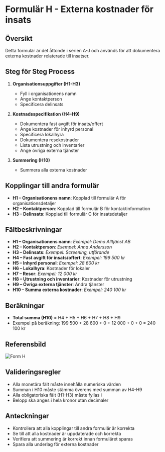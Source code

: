 # Formulär H - Externa kostnader för insats

## Översikt
Detta formulär är det åttonde i serien A-J och används för att dokumentera externa kostnader relaterade till insatser.

## Steg för Steg Process
1. **Organisationsuppgifter (H1-H3)**
   - Fyll i organisationens namn
   - Ange kontaktperson
   - Specificera delinsats

2. **Kostnadsspecifikation (H4-H9)**
   - Dokumentera fast avgift för insats/offert
   - Ange kostnader för inhyrd personal
   - Specificera lokalhyra
   - Dokumentera resekostnader
   - Lista utrustning och inventarier
   - Ange övriga externa tjänster

3. **Summering (H10)**
   - Summera alla externa kostnader

## Kopplingar till andra formulär
- **H1 – Organisationens namn**: Kopplad till formulär A för organisationsdetaljer
- **H2 – Kontaktperson**: Kopplad till formulär B för kontaktinformation
- **H3 – Delinsats**: Kopplad till formulär C för insatsdetaljer

## Fältbeskrivningar
- **H1 – Organisationens namn**: *Exempel: Demo Alltjänst AB*
- **H2 – Kontaktperson**: *Exempel: Anna Andersson*
- **H3 – Delinsats**: *Exempel: Screening, utförande*
- **H4 – Fast avgift för insats/offert**: *Exempel: 199 500 kr*
- **H5 – Inhyrd personal**: *Exempel: 28 600 kr*
- **H6 – Lokalhyra**: Kostnader för lokaler
- **H7 – Resor**: *Exempel: 12 000 kr*
- **H8 – Utrustning och inventarier**: Kostnader för utrustning
- **H9 – Övriga externa tjänster**: Andra tjänster
- **H10 – Summa externa kostnader**: *Exempel: 240 100 kr*

## Beräkningar
- **Total summa (H10)** = H4 + H5 + H6 + H7 + H8 + H9
- Exempel på beräkning: 199 500 + 28 600 + 0 + 12 000 + 0 + 0 = 240 100 kr

## Referensbild
![Form H](../Pics/Form%20H.png)

## Valideringsregler
- Alla monetära fält måste innehålla numeriska värden
- Summan i H10 måste stämma överens med summan av H4-H9
- Alla obligatoriska fält (H1-H3) måste fyllas i
- Belopp ska anges i hela kronor utan decimaler

## Anteckningar
- Kontrollera att alla kopplingar till andra formulär är korrekta
- Se till att alla kostnader är uppdaterade och korrekta
- Verifiera att summering är korrekt innan formuläret sparas
- Spara alla underlag för externa kostnader 